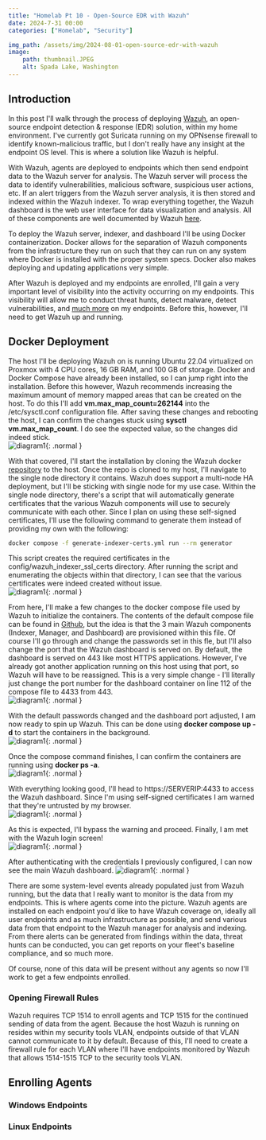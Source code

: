 ```yaml
---
title: "Homelab Pt 10 - Open-Source EDR with Wazuh"
date: 2024-7-31 00:00
categories: ["Homelab", "Security"]

img_path: /assets/img/2024-08-01-open-source-edr-with-wazuh
image:
    path: thumbnail.JPEG
    alt: Spada Lake, Washington
---
```

## Introduction
In this post I'll walk through the process of deploying [Wazuh](https://wazuh.com/), an open-source endpoint detection & response (EDR) solution, within my home environment. I've currently got Suricata running on my OPNsense firewall to identify known-malicious traffic, but I don't really have any insight at the endpoint OS level. This is where a solution like Wazuh is helpful. 

With Wazuh, agents are deployed to endpoints which then send endpoint data to the Wazuh server for analysis.  The Wazuh server will process the data to identify vulnerabilities, malicious software, suspicious user actions, etc. If an alert triggers from the Wazuh server analysis, it is then stored and indexed within the Wazuh indexer. To wrap everything together, the Wazuh dashboard is the web user interface for data visualization and analysis. All of these components are well documented by Wazuh [here](https://documentation.wazuh.com/current/getting-started/components/index.html).

To deploy the Wazuh server, indexer, and dashboard I'll be using Docker containerization. Docker allows for the separation of Wazuh components from the infrastructure they run on such that they can run on any system where Docker is installed with the proper system specs. Docker also makes deploying and updating applications very simple. 

After Wazuh is deployed and my endpoints are enrolled, I'll gain a very important level of visibility into the activity occurring on my endpoints. This visibility will allow me to conduct threat hunts, detect malware, detect vulnerabilities, and [much more](https://documentation.wazuh.com/current/getting-started/use-cases/index.html) on my endpoints. Before this, however, I'll need to get Wazuh up and running.

## Docker Deployment
The host I'll be deploying Wazuh on is running Ubuntu 22.04 virtualized on Proxmox with 4 CPU cores, 16 GB RAM, and 100 GB of storage. Docker and Docker Compose have already been installed, so I can jump right into the installation. Before this however, Wazuh recommends increasing the maximum amount of memory mapped areas that can be created on the host. To do this I'll add **vm.max_map_count=262144** into the /etc/sysctl.conf configuration file. After saving these changes and rebooting the host, I can confirm the changes stuck using **sysctl vm.max_map_count**. I do see the expected value, so the changes did indeed stick.  
![diagram1](1.png){: .normal }  

With that covered, I'll start the installation by cloning the Wazuh docker [repository](https://github.com/wazuh/wazuh-docker) to the host. Once the repo is cloned to my host, I'll navigate to the single node directory it contains. Wazuh does support a multi-node HA deployment, but I'll be sticking with single node for my use case. Within the single node directory, there's a script that will automatically generate certificates that the various Wazuh components will use to securely communicate with each other. Since I plan on using these self-signed certificates, I'll use the following command to generate them instead of providing my own with the following:
```bash
docker compose -f generate-indexer-certs.yml run --rm generator
```

This script creates the required certificates in the config/wazuh_indexer_ssl_certs directory. After running the script and enumerating the objects within that directory, I can see that the various certificates were indeed created without issue.  
![diagram1](2.png){: .normal }  

From here, I'll make a few changes to the docker compose file used by Wazuh to initialize the containers. The contents of the default compose file can be found in [Github](https://github.com/wazuh/wazuh-docker/blob/master/single-node/docker-compose.yml), but the idea is that the 3 main Wazuh components (Indexer, Manager, and Dashboard) are provisioned within this file. Of course I'll go through and change the passwords set in this fle, but I'll also change the port that the Wazuh dashboard is served on. By default, the dashboard is served on 443 like most HTTPS applications. However, I've already got another application running on this host using that port, so Wazuh will have to be reassigned. This is a very simple change - I'll literally just change the port number for the dashboard container on line 112 of the compose file to 4433 from 443.  
![diagram1](3.png){: .normal }  

With the default passwords changed and the dashboard port adjusted, I am now ready to spin up Wazuh. This can be done using **docker compose up -d** to start the containers in the background.  
![diagram1](4.png){: .normal }  

Once the compose command finishes, I can confirm the containers are running using **docker ps -a**.  
![diagram1](5.png){: .normal }  

With everything looking good, I'll head to https://SERVERIP:4433 to access the Wazuh dashboard. Since I'm using self-signed certificates I am warned that they're untrusted by my browser.  
![diagram1](6.png){: .normal }  

As this is expected, I'll bypass the warning and proceed. Finally, I am met with the Wazuh login screen!  
![diagram1](7.png){: .normal }  

After authenticating with the credentials I previously configured, I can now see the main Wazuh dashboard.
![diagram1](8.png){: .normal }  

There are some system-level events already populated just from Wazuh running, but the data that I really want to monitor is the data from my endpoints. This is where agents come into the picture. Wazuh agents are installed on each endpoint you'd like to have Wazuh coverage on, ideally all user endpoints and as much infrastructure as possible, and send various data from that endpoint to the Wazuh manager for analysis and indexing. From there alerts can be generated from findings within the data, threat hunts can be conducted, you can get reports on your fleet's baseline compliance, and so much more.

Of course, none of this data will be present without any agents so now I'll work to get a few endpoints enrolled.

### Opening Firewall Rules
Wazuh requires TCP 1514 to enroll agents and TCP 1515 for the continued sending of data from the agent. Because the host Wazuh is running on resides within my security tools VLAN, endpoints outside of that VLAN cannot communicate to it by default. Because of this, I'll need to create a firewall rule for each VLAN where I'll have endpoints monitored by Wazuh that allows 1514-1515 TCP to the security tools VLAN.

## Enrolling Agents

### Windows Endpoints

### Linux Endpoints